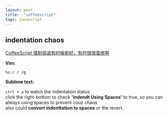 ```yaml
---
layout: post
title:  "coffeescript"
tags: javascript
---
```

## indentation chaos
[CoffeeScript 强制锁进有时候挺好，有时很很蛋疼啊](http://v2ex.com/t/95015)

**Vim:**

`%s:/ / /g`

**Sublime text:**

`ctrl + a` to watch the indentation status  
click the right-bottom to check **'indendt Using Spaces'** to true, so you can always using spaces to prevent couz chaos  
also could **convert indenttation to spaces** or the revert.